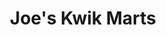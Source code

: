 ---
title: "Joe's Kwik Marts"
url: /rochester/joes-kwik-marts-west-ridge-road/
shop: Lebensmittel
---